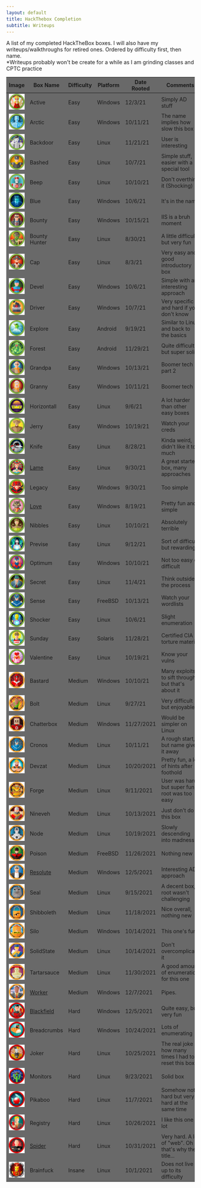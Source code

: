 ```yaml
---
layout: default
title: HackThebox Completion
subtitle: Writeups
---
```

<style> /*center text, make 3 columns of equal width, remove the white border this theme has by default*/
tr {background-color:#696969;}
</style>

A list of my completed HackTheBox boxes. I will also have my writeups/walkthroughs for retired ones. Ordered by difficulty first, then name.
<br />
*Writeups probably won't be create for a while as I am grinding classes and CPTC practice
<br />

| Image | Box Name  | Difficulty | Platform | Date Rooted | Comments |
| ------------- | ------------- | ------------- | ------------- |------------- |------------- |
| <img src="https://github.com/susMdT/Nigerald/blob/master/assets/images/Active.png?raw=true" width="100%" height="100%" unselectable="on" /> | Active | Easy | Windows | 12/3/21 | Simply AD stuff |
| <img src="https://github.com/susMdT/Nigerald/blob/master/assets/images/Arctic.png?raw=true" width="100%" height="100%" unselectable="on" /> | Arctic | Easy | Windows | 10/11/21 | The name implies how slow this box is |
| <img src="https://github.com/susMdT/Nigerald/blob/master/assets/images/Backdoor.png?raw=true" width="100%" height="100%" unselectable="on" /> | Backdoor | Easy | Linux | 11/21/21 | User is interesting |
| <img src="https://github.com/susMdT/Nigerald/blob/master/assets/images/Bashed.png?raw=true" width="100%" height="100%" unselectable="on" /> | Bashed | Easy | Linux | 10/7/21 | Simple stuff, easier with a special tool |
| <img src="https://github.com/susMdT/Nigerald/blob/master/assets/images/Beep.png?raw=true" width="100%" height="100%" unselectable="on" /> | Beep | Easy | Linux | 10/10/21 | Don't overthink it (Shocking) |
| <img src="https://github.com/susMdT/Nigerald/blob/master/assets/images/Blue.png?raw=true" width="100%" height="100%" unselectable="on" /> | Blue | Easy | Windows | 10/6/21 | It's in the name |
| <img src="https://github.com/susMdT/Nigerald/blob/master/assets/images/Bounty.png?raw=true" width="100%" height="100%" unselectable="on" /> | Bounty | Easy | Windows | 10/15/21 | IIS is a bruh moment |
| <img src="https://github.com/susMdT/Nigerald/blob/master/assets/images/BountyHunter.png?raw=true" width="100%" height="100%" unselectable="on" /> | Bounty Hunter | Easy | Linux | 8/30/21 | A little difficult, but very fun |
| <img src="https://github.com/susMdT/Nigerald/blob/master/assets/images/Cap.png?raw=true" width="100%" height="100%" unselectable="on" /> | Cap | Easy | Linux | 8/3/21 | Very easy and good introductory box |
| <img src="https://github.com/susMdT/Nigerald/blob/master/assets/images/Devel.png?raw=true" width="100%" height="100%" unselectable="on" /> | Devel | Easy | Windows | 10/6/21 | Simple with an interesting approach |
| <img src="https://github.com/susMdT/Nigerald/blob/master/assets/images/Driver.png?raw=true" width="100%" height="100%" unselectable="on" /> | Driver | Easy | Windows | 10/7/21 | Very specific and hard if you don't know |
| <img src="https://github.com/susMdT/Nigerald/blob/master/assets/images/Explore.png?raw=true" width="100%" height="100%" unselectable="on" /> | Explore | Easy | Android | 9/19/21 | Similar to Linux and back to the basics |
| <img src="https://github.com/susMdT/Nigerald/blob/master/assets/images/Forest.png?raw=true" width="100%" height="100%" unselectable="on" /> | Forest | Easy | Android | 11/29/21 | Quite difficult but super solid |
| <img src="https://github.com/susMdT/Nigerald/blob/master/assets/images/Grandpa.png?raw=true" width="100%" height="100%" unselectable="on" /> | Grandpa | Easy | Windows | 10/13/21 | Boomer tech part 2 |
| <img src="https://github.com/susMdT/Nigerald/blob/master/assets/images/Granny.png?raw=true" width="100%" height="100%" unselectable="on" /> | Granny | Easy | Windows | 10/11/21 | Boomer tech |
| <img src="https://github.com/susMdT/Nigerald/blob/master/assets/images/Horizontall.png?raw=true" width="100%" height="100%" unselectable="on" /> | Horizontall | Easy | Linux | 9/6/21 | A lot harder than other easy boxes |
| <img src="https://github.com/susMdT/Nigerald/blob/master/assets/images/Jerry.png?raw=true" width="100%" height="100%" unselectable="on" /> | Jerry | Easy | Windows | 10/19/21 | Watch your creds |
| <img src="https://github.com/susMdT/Nigerald/blob/master/assets/images/Knife.png?raw=true" width="100%" height="100%" unselectable="on" /> | Knife | Easy | Linux | 8/28/21 | Kinda weird, didn't like it too much |
| <img src="https://github.com/susMdT/Nigerald/blob/master/assets/images/Lame.png?raw=true" width="100%" height="100%" unselectable="on" /> | <a href="https://dtsec.us/HTB/Lame"> Lame </a> | Easy | Linux | 9/30/21 | A great starter box, many approaches |
| <img src="https://github.com/susMdT/Nigerald/blob/master/assets/images/Legacy.png?raw=true" width="100%" height="100%" unselectable="on" /> | Legacy | Easy | Windows | 9/30/21 | Too simple |
| <img src="https://github.com/susMdT/Nigerald/blob/master/assets/images/Love.png?raw=true" width="100%" height="100%" unselectable="on" /> | <a href="https://dtsec.us/HTB/Love"> Love </a>  | Easy | Windows | 8/19/21 | Pretty fun and simple |
| <img src="https://github.com/susMdT/Nigerald/blob/master/assets/images/Nibbles.png?raw=true" width="100%" height="100%" unselectable="on" /> | Nibbles | Easy | Linux | 10/10/21 | Absolutely terrible |
| <img src="https://github.com/susMdT/Nigerald/blob/master/assets/images/Previse.png?raw=true" width="100%" height="100%" unselectable="on" /> | Previse | Easy | Linux | 9/12/21 | Sort of difficult but rewarding |
| <img src="https://github.com/susMdT/Nigerald/blob/master/assets/images/Optimum.png?raw=true" width="100%" height="100%" unselectable="on" /> | Optimum | Easy | Windows | 10/10/21 | Not too easy or difficult |
| <img src="https://github.com/susMdT/Nigerald/blob/master/assets/images/Secret.png?raw=true" width="100%" height="100%" unselectable="on" /> | Secret | Easy | Linux | 11/4/21 | Think outside the process |
| <img src="https://github.com/susMdT/Nigerald/blob/master/assets/images/Sense.png?raw=true" width="100%" height="100%" unselectable="on" /> | Sense | Easy | FreeBSD | 10/13/21 | Watch your wordlists |
| <img src="https://github.com/susMdT/Nigerald/blob/master/assets/images/Shocker.png?raw=true" width="100%" height="100%" unselectable="on" /> | Shocker | Easy | Linux | 10/6/21 | Slight enumeration |
| <img src="https://github.com/susMdT/Nigerald/blob/master/assets/images/Sunday.png?raw=true" width="100%" height="100%" unselectable="on" /> | Sunday | Easy | Solaris | 11/28/21 | Certified CIA torture material |
| <img src="https://github.com/susMdT/Nigerald/blob/master/assets/images/Valentine.png?raw=true" width="100%" height="100%" unselectable="on" /> | Valentine | Easy | Linux | 10/19/21 | Know your vulns |
| <img src="https://github.com/susMdT/Nigerald/blob/master/assets/images/Bastard_Small.png?raw=true" width="100%" height="100%" unselectable="on" /> | Bastard | Medium | Windows | 10/10/21 | Many exploits to sift through, but that's about it |
| <img src="https://github.com/susMdT/Nigerald/blob/master/assets/images/Bolt.png?raw=true" width="100%" height="100%" unselectable="on" /> | Bolt | Medium | Linux | 9/27/21 | Very difficult but enjoyable |
| <img src="https://github.com/susMdT/Nigerald/blob/master/assets/images/Chatterbox.png?raw=true" width="100%" height="100%" unselectable="on" /> | Chatterbox | Medium | Windows | 11/27/2021 | Would be simpler on Linux |
| <img src="https://github.com/susMdT/Nigerald/blob/master/assets/images/Cronos.png?raw=true" width="100%" height="100%" unselectable="on" /> | Cronos | Medium | Linux | 10/11/21 | A rough start, but name gives it away |
| <img src="https://github.com/susMdT/Nigerald/blob/master/assets/images/Devzat.png?raw=true" width="100%" height="100%" unselectable="on" /> | Devzat | Medium | Linux | 10/20/2021 | Pretty fun, a lot of hints after foothold |
| <img src="https://github.com/susMdT/Nigerald/blob/master/assets/images/Forge.png?raw=true" width="100%" height="100%" unselectable="on" /> | Forge | Medium | Linux | 9/11/2021 | User was hard but super fun, root was too easy |
| <img src="https://github.com/susMdT/Nigerald/blob/master/assets/images/Nineveh.png?raw=true" width="100%" height="100%" unselectable="on" /> | Nineveh | Medium | Linux | 10/13/2021 | Just don't do this box |
| <img src="https://github.com/susMdT/Nigerald/blob/master/assets/images/Node.png?raw=true" width="100%" height="100%" unselectable="on" /> | Node | Medium | Linux | 10/19/2021 | Slowly descending into madness |
| <img src="https://github.com/susMdT/Nigerald/blob/master/assets/images/Poison.png?raw=true" width="100%" height="100%" unselectable="on" /> | Poison | Medium | FreeBSD | 11/26/2021 | Nothing new |
| <img src="https://github.com/susMdT/Nigerald/blob/master/assets/images/Resolute.png?raw=true" width="100%" height="100%" unselectable="on" /> | <a href="https://dtsec.us/HTB/Resolute">Resolute</a> | Medium | Windows | 12/5/2021 | Interesting AD approach |
| <img src="https://github.com/susMdT/Nigerald/blob/master/assets/images/Seal.png?raw=true" width="100%" height="100%" unselectable="on" /> | Seal | Medium | Linux | 9/15/2021 | A decent box, root wasn't challenging |
| <img src="https://github.com/susMdT/Nigerald/blob/master/assets/images/Shibboleth.png?raw=true" width="100%" height="100%" unselectable="on" /> | Shibboleth | Medium | Linux | 11/18/2021 | Nice overall, nothing new |
| <img src="https://github.com/susMdT/Nigerald/blob/master/assets/images/Silo.png?raw=true" width="100%" height="100%" unselectable="on" /> | Silo | Medium | Windows | 10/14/2021 | This one's fun |
| <img src="https://github.com/susMdT/Nigerald/blob/master/assets/images/SolidState.png?raw=true" width="100%" height="100%" unselectable="on" /> | SolidState | Medium | Linux | 10/14/2021 | Don't overcomplicate it |
| <img src="https://github.com/susMdT/Nigerald/blob/master/assets/images/Tartarsauce.png?raw=true" width="100%" height="100%" unselectable="on" /> | Tartarsauce | Medium | Linux | 11/30/2021 | A good amount of enumeration for this one |
| <img src="https://github.com/susMdT/Nigerald/blob/master/assets/images/Worker.png?raw=true" width="100%" height="100%" unselectable="on" /> | <a href="https://dtsec.us/HTB/Worker">Worker</a> | Medium | Windows | 12/7/2021 | Pipes. |
| <img src="https://github.com/susMdT/Nigerald/blob/master/assets/images/Blackfield.png?raw=true" width="100%" height="100%" unselectable="on" /> | <a href="https://dtsec.us/HTB/Blackfield"> Blackfield </a> | Hard | Windows | 12/5/2021 | Quite easy, but very fun |
| <img src="https://github.com/susMdT/Nigerald/blob/master/assets/images/Breadcrumbs.png?raw=true" width="100%" height="100%" unselectable="on" /> | Breadcrumbs | Hard | Windows | 10/24/2021 | Lots of enumerating |
| <img src="https://github.com/susMdT/Nigerald/blob/master/assets/images/Joker.png?raw=true" width="100%" height="100%" unselectable="on" /> | Joker | Hard | Linux | 10/25/2021 | The real joke is how many times I had to reset this box |
| <img src="https://github.com/susMdT/Nigerald/blob/master/assets/images/Monitors.png?raw=true" width="100%" height="100%" unselectable="on" /> | Monitors | Hard | Linux | 9/23/2021 | Solid box |
| <img src="https://github.com/susMdT/Nigerald/blob/master/assets/images/Pikaboo.png?raw=true" width="100%" height="100%" unselectable="on" /> | Pikaboo | Hard | Linux | 11/7/2021 | Somehow not hard but very hard at the same time |
| <img src="https://github.com/susMdT/Nigerald/blob/master/assets/images/Registry.png?raw=true" width="100%" height="100%" unselectable="on" /> | Registry | Hard | Linux | 10/26/2021 | I like this one a lot |
| <img src="https://github.com/susMdT/Nigerald/blob/master/assets/images/Spider.png?raw=true" width="100%" height="100%" unselectable="on" /> | <a href="https://dtsec.us/HTB/Spider"> Spider </a> | Hard | Linux | 10/31/2021 | Very hard. A lot of "web". Oh that's why the title... |
| <img src="https://github.com/susMdT/Nigerald/blob/master/assets/images/Brainfuck.png?raw=true" width="100%" height="100%" unselectable="on" /> | Brainfuck | Insane | Linux | 10/1/2021 | Does not live up to its difficulty |
